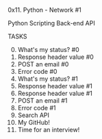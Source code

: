 0x11. Python - Network #1

Python
Scripting
Back-end
API

TASKS

0. What's my status? #0
1. Response header value #0
2. POST an email #0
3. Error code #0
4. What's my status? #1
5. Response header value #1
5. Response header value #1
6. POST an email #1
7. Error code #1
8. Search API
9. My GitHub!
10. Time for an interview!
